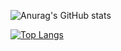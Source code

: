 ![Anurag's GitHub stats](https://github-readme-stats.vercel.app/api?username=MagnasiePro&count_private=true&show_icons=true&theme=tokyonight)

[![Top Langs](https://github-readme-stats.vercel.app/api/top-langs/?username=MagnasiePro&layout=compact)](https://github.com/MagnasiePro/github-readme-stats)

